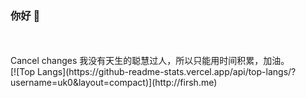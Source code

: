 ### 你好 👋
<br>
<br>Cancel changes
我没有天生的聪慧过人，所以只能用时间积累，加油。
<br>
[![Top Langs](https://github-readme-stats.vercel.app/api/top-langs/?username=uk0&layout=compact)](http://firsh.me)



